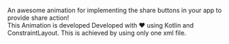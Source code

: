 An awesome animation for implementing the share buttons in your app to provide share action! 
<br>This Animation is developed Developed with ❤️ using Kotlin and ConstraintLayout. This is achieved by using only one xml file.
